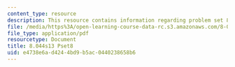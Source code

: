 ```yaml
---
content_type: resource
description: This resource contains information regarding problem set 8.
file: /media/https%3A/open-learning-course-data-rc.s3.amazonaws.com/8-044-statistical-physics-i-spring-2013/e4738e6ad4244bd9b5ac0440238658b6_MIT8_044S13_ps8.pdf
file_type: application/pdf
resourcetype: Document
title: 8.044s13 Pset8
uid: e4738e6a-d424-4bd9-b5ac-0440238658b6
---
```

